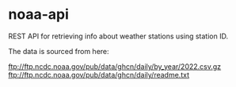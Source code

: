 # noaa-api

REST API for retrieving info about weather stations using station ID.

The data is sourced from here:

ftp://ftp.ncdc.noaa.gov/pub/data/ghcn/daily/by_year/2022.csv.gz
ftp://ftp.ncdc.noaa.gov/pub/data/ghcn/daily/readme.txt
